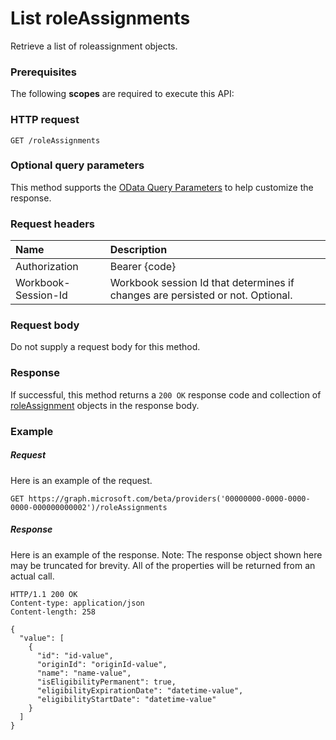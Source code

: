 # List roleAssignments

Retrieve a list of roleassignment objects.
### Prerequisites
The following **scopes** are required to execute this API: 
### HTTP request
<!-- { "blockType": "ignored" } -->
```http
GET /roleAssignments
```
### Optional query parameters
This method supports the [OData Query Parameters](http://graph.microsoft.io/docs/overview/query_parameters) to help customize the response.

### Request headers
| Name      |Description|
|:----------|:----------|
| Authorization  | Bearer {code}|
| Workbook-Session-Id  | Workbook session Id that determines if changes are persisted or not. Optional.|

### Request body
Do not supply a request body for this method.
### Response
If successful, this method returns a `200 OK` response code and collection of [roleAssignment](../resources/roleassignment.md) objects in the response body.
### Example
##### Request
Here is an example of the request.
<!-- {
  "blockType": "request",
  "name": "get_roleassignments"
}-->
```http
GET https://graph.microsoft.com/beta/providers('00000000-0000-0000-0000-000000000002')/roleAssignments
```
##### Response
Here is an example of the response. Note: The response object shown here may be truncated for brevity. All of the properties will be returned from an actual call.
<!-- {
  "blockType": "response",
  "truncated": true,
  "@odata.type": "microsoft.graph.roleAssignment",
  "isCollection": true
} -->
```http
HTTP/1.1 200 OK
Content-type: application/json
Content-length: 258

{
  "value": [
    {
      "id": "id-value",
      "originId": "originId-value",
      "name": "name-value",
      "isEligibilityPermanent": true,
      "eligibilityExpirationDate": "datetime-value",
      "eligibilityStartDate": "datetime-value"
    }
  ]
}
```

<!-- uuid: 8fcb5dbc-d5aa-4681-8e31-b001d5168d79
2015-10-25 14:57:30 UTC -->
<!-- {
  "type": "#page.annotation",
  "description": "List roleAssignments",
  "keywords": "",
  "section": "documentation",
  "tocPath": ""
}-->